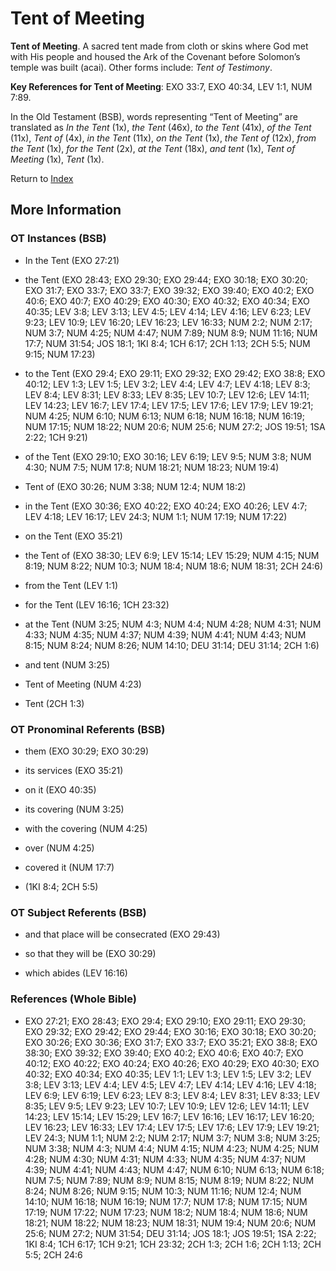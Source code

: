 # Tent of Meeting
**Tent of Meeting**. 
A sacred tent made from cloth or skins where God met with His people and housed the Ark of the Covenant before Solomon’s temple was built (acai). 
Other forms include: 
*Tent of Testimony*. 


**Key References for Tent of Meeting**: 
EXO 33:7, EXO 40:34, LEV 1:1, NUM 7:89. 


In the Old Testament (BSB), words representing “Tent of Meeting” are translated as 
*In the Tent* (1x), *the Tent* (46x), *to the Tent* (41x), *of the Tent* (11x), *Tent of* (4x), *in the Tent* (11x), *on the Tent* (1x), *the Tent of* (12x), *from the Tent* (1x), *for the Tent* (2x), *at the Tent* (18x), *and tent* (1x), *Tent of Meeting* (1x), *Tent* (1x). 




Return to [Index](00-Index.md)

## More Information

### OT Instances (BSB)

* In the Tent (EXO 27:21)

* the Tent (EXO 28:43; EXO 29:30; EXO 29:44; EXO 30:18; EXO 30:20; EXO 31:7; EXO 33:7; EXO 33:7; EXO 39:32; EXO 39:40; EXO 40:2; EXO 40:6; EXO 40:7; EXO 40:29; EXO 40:30; EXO 40:32; EXO 40:34; EXO 40:35; LEV 3:8; LEV 3:13; LEV 4:5; LEV 4:14; LEV 4:16; LEV 6:23; LEV 9:23; LEV 10:9; LEV 16:20; LEV 16:23; LEV 16:33; NUM 2:2; NUM 2:17; NUM 3:7; NUM 4:25; NUM 4:47; NUM 7:89; NUM 8:9; NUM 11:16; NUM 17:7; NUM 31:54; JOS 18:1; 1KI 8:4; 1CH 6:17; 2CH 1:13; 2CH 5:5; NUM 9:15; NUM 17:23)

* to the Tent (EXO 29:4; EXO 29:11; EXO 29:32; EXO 29:42; EXO 38:8; EXO 40:12; LEV 1:3; LEV 1:5; LEV 3:2; LEV 4:4; LEV 4:7; LEV 4:18; LEV 8:3; LEV 8:4; LEV 8:31; LEV 8:33; LEV 8:35; LEV 10:7; LEV 12:6; LEV 14:11; LEV 14:23; LEV 16:7; LEV 17:4; LEV 17:5; LEV 17:6; LEV 17:9; LEV 19:21; NUM 4:25; NUM 6:10; NUM 6:13; NUM 6:18; NUM 16:18; NUM 16:19; NUM 17:15; NUM 18:22; NUM 20:6; NUM 25:6; NUM 27:2; JOS 19:51; 1SA 2:22; 1CH 9:21)

* of the Tent (EXO 29:10; EXO 30:16; LEV 6:19; LEV 9:5; NUM 3:8; NUM 4:30; NUM 7:5; NUM 17:8; NUM 18:21; NUM 18:23; NUM 19:4)

* Tent of (EXO 30:26; NUM 3:38; NUM 12:4; NUM 18:2)

* in the Tent (EXO 30:36; EXO 40:22; EXO 40:24; EXO 40:26; LEV 4:7; LEV 4:18; LEV 16:17; LEV 24:3; NUM 1:1; NUM 17:19; NUM 17:22)

* on the Tent (EXO 35:21)

* the Tent of (EXO 38:30; LEV 6:9; LEV 15:14; LEV 15:29; NUM 4:15; NUM 8:19; NUM 8:22; NUM 10:3; NUM 18:4; NUM 18:6; NUM 18:31; 2CH 24:6)

* from the Tent (LEV 1:1)

* for the Tent (LEV 16:16; 1CH 23:32)

* at the Tent (NUM 3:25; NUM 4:3; NUM 4:4; NUM 4:28; NUM 4:31; NUM 4:33; NUM 4:35; NUM 4:37; NUM 4:39; NUM 4:41; NUM 4:43; NUM 8:15; NUM 8:24; NUM 8:26; NUM 14:10; DEU 31:14; DEU 31:14; 2CH 1:6)

* and tent (NUM 3:25)

* Tent of Meeting (NUM 4:23)

* Tent (2CH 1:3)



### OT Pronominal Referents (BSB)

* them (EXO 30:29; EXO 30:29)

* its services (EXO 35:21)

* on it (EXO 40:35)

* its covering (NUM 3:25)

* with the covering (NUM 4:25)

* over (NUM 4:25)

* covered it (NUM 17:7)

*  (1KI 8:4; 2CH 5:5)



### OT Subject Referents (BSB)

* and that place will be consecrated (EXO 29:43)

* so that they will be (EXO 30:29)

* which abides (LEV 16:16)



### References (Whole Bible)

* EXO 27:21; EXO 28:43; EXO 29:4; EXO 29:10; EXO 29:11; EXO 29:30; EXO 29:32; EXO 29:42; EXO 29:44; EXO 30:16; EXO 30:18; EXO 30:20; EXO 30:26; EXO 30:36; EXO 31:7; EXO 33:7; EXO 35:21; EXO 38:8; EXO 38:30; EXO 39:32; EXO 39:40; EXO 40:2; EXO 40:6; EXO 40:7; EXO 40:12; EXO 40:22; EXO 40:24; EXO 40:26; EXO 40:29; EXO 40:30; EXO 40:32; EXO 40:34; EXO 40:35; LEV 1:1; LEV 1:3; LEV 1:5; LEV 3:2; LEV 3:8; LEV 3:13; LEV 4:4; LEV 4:5; LEV 4:7; LEV 4:14; LEV 4:16; LEV 4:18; LEV 6:9; LEV 6:19; LEV 6:23; LEV 8:3; LEV 8:4; LEV 8:31; LEV 8:33; LEV 8:35; LEV 9:5; LEV 9:23; LEV 10:7; LEV 10:9; LEV 12:6; LEV 14:11; LEV 14:23; LEV 15:14; LEV 15:29; LEV 16:7; LEV 16:16; LEV 16:17; LEV 16:20; LEV 16:23; LEV 16:33; LEV 17:4; LEV 17:5; LEV 17:6; LEV 17:9; LEV 19:21; LEV 24:3; NUM 1:1; NUM 2:2; NUM 2:17; NUM 3:7; NUM 3:8; NUM 3:25; NUM 3:38; NUM 4:3; NUM 4:4; NUM 4:15; NUM 4:23; NUM 4:25; NUM 4:28; NUM 4:30; NUM 4:31; NUM 4:33; NUM 4:35; NUM 4:37; NUM 4:39; NUM 4:41; NUM 4:43; NUM 4:47; NUM 6:10; NUM 6:13; NUM 6:18; NUM 7:5; NUM 7:89; NUM 8:9; NUM 8:15; NUM 8:19; NUM 8:22; NUM 8:24; NUM 8:26; NUM 9:15; NUM 10:3; NUM 11:16; NUM 12:4; NUM 14:10; NUM 16:18; NUM 16:19; NUM 17:7; NUM 17:8; NUM 17:15; NUM 17:19; NUM 17:22; NUM 17:23; NUM 18:2; NUM 18:4; NUM 18:6; NUM 18:21; NUM 18:22; NUM 18:23; NUM 18:31; NUM 19:4; NUM 20:6; NUM 25:6; NUM 27:2; NUM 31:54; DEU 31:14; JOS 18:1; JOS 19:51; 1SA 2:22; 1KI 8:4; 1CH 6:17; 1CH 9:21; 1CH 23:32; 2CH 1:3; 2CH 1:6; 2CH 1:13; 2CH 5:5; 2CH 24:6



